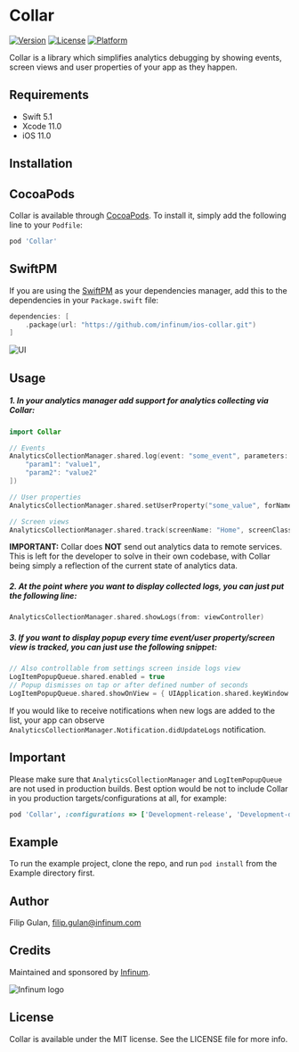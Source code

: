 # Collar

[![Version](https://img.shields.io/cocoapods/v/Collar.svg?style=flat)](https://cocoapods.org/pods/Collar)
[![License](https://img.shields.io/cocoapods/l/Collar.svg?style=flat)](https://cocoapods.org/pods/Collar)
[![Platform](https://img.shields.io/cocoapods/p/Collar.svg?style=flat)](https://cocoapods.org/pods/Collar)

Collar is a library which simplifies analytics debugging by showing events, screen views and user properties of your app as they happen.

## Requirements

* Swift 5.1
* Xcode 11.0
* iOS 11.0

## Installation

## CocoaPods

Collar is available through [CocoaPods](https://cocoapods.org). To install it, simply add the following line to your `Podfile`:

```ruby
pod 'Collar'
```

## SwiftPM

If you are using the [SwiftPM](https://www.swift.org/package-manager/) as your dependencies manager, add this to the dependencies in your `Package.swift` file:

```swift
dependencies: [
    .package(url: "https://github.com/infinum/ios-collar.git")
]
```

![UI](img/collar_ui.png)

## Usage

##### 1. In your analytics manager add support for analytics collecting via Collar:

```swift
import Collar

// Events
AnalyticsCollectionManager.shared.log(event: "some_event", parameters: [
    "param1": "value1",
    "param2": "value2"
])

// User properties
AnalyticsCollectionManager.shared.setUserProperty("some_value", forName: "user_property_key")

// Screen views
AnalyticsCollectionManager.shared.track(screenName: "Home", screenClass: "HomeViewController")
```

**IMPORTANT:** Collar does **NOT** send out analytics data to remote services. This is left for the developer to solve in their own codebase, with Collar being simply a reflection of the current state of analytics data.

##### 2. At the point where you want to display collected logs, you can just put the following line:

```swift
AnalyticsCollectionManager.shared.showLogs(from: viewController)
```

##### 3. If you want to display popup every time event/user property/screen view is tracked, you can just use the following snippet:

```swift
// Also controllable from settings screen inside logs view
LogItemPopupQueue.shared.enabled = true
// Popup dismisses on tap or after defined number of seconds
LogItemPopupQueue.shared.showOnView = { UIApplication.shared.keyWindow }
```

If you would like to receive notifications when new logs are added to the list, your app can observe `AnalyticsCollectionManager.Notification.didUpdateLogs` notification.

## Important

Please make sure that `AnalyticsCollectionManager` and `LogItemPopupQueue` are not used in production builds. Best option would be not to include Collar in you production targets/configurations at all, for example:

```ruby
pod 'Collar', :configurations => ['Development-release', 'Development-debug']
```

## Example

To run the example project, clone the repo, and run `pod install` from the Example directory first.

## Author

Filip Gulan, filip.gulan@infinum.com

## Credits

Maintained and sponsored by [Infinum](http://www.infinum.com).

![Infinum logo](https://cloud.githubusercontent.com/assets/1422973/24369980/9c36b0a6-12da-11e7-898a-b711ed7ca52f.png)

## License

Collar is available under the MIT license. See the LICENSE file for more info.
